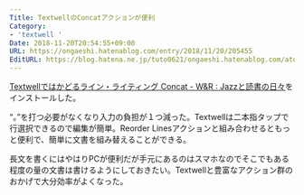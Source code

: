 ```yaml
---
Title: TextwellのConcatアクションが便利
Category:
- 'textwell '
Date: 2018-11-20T20:54:55+09:00
URL: https://ongaeshi.hatenablog.com/entry/2018/11/20/205455
EditURL: https://blog.hatena.ne.jp/tuto0621/ongaeshi.hatenablog.com/atom/entry/10257846132673253867
---
```



[Textwellではかどるライン・ライティング Concat - W&R : Jazzと読書の日々](http://d.hatena.ne.jp/wineroses/touch/20181119/p1)をインストールした。

“。”を打つ必要がなくなり入力の負担が１つ減った。Textwellは二本指タップで行選択できるので編集が簡単。Reorder Linesアクションと組み合わせるともっと便利で、簡単に文書を組み替えることができる。

長文を書くにはやはりPCが便利だが手元にあるのはスマホなのでそこでもある程度の量の文書は書けるようにしておきたい。Textwellと豊富なアクション群のおかげで大分効率がよくなった。

